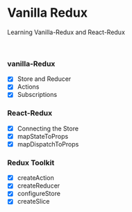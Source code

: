 # Vanilla Redux
Learning Vanilla-Redux and React-Redux

<br />

### vanilla-Redux
- [x] Store and Reducer
- [x] Actions
- [x] Subscriptions

### React-Redux
- [x] Connecting the Store
- [x] mapStateToProps
- [x] mapDispatchToProps

### Redux Toolkit
- [x] createAction
- [x] createReducer
- [x] configureStore
- [x] createSlice
